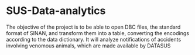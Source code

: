 # SUS-Data-analytics
The objective of the project is to be able to open DBC files, the standard format of SINAN, and transform them into a table, converting the encodings according to the data dictionary.  It will analyze notifications of accidents involving venomous animals, which are made available by DATASUS
